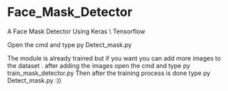 # Face_Mask_Detector
A Face Mask Detector Using Keras \ Tensorflow

Open the cmd and type py Detect_mask.py 

The module is already trained but if you want you can add more images to the dataset .
after adding the images open the cmd and type 
py train_mask_detector.py
Then after the training process is done type
py Detect_mask.py
:))
